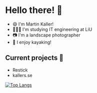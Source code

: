 # Hello there! 👾

- 😄 I'm Martin Kaller!
- 👨🏻‍🎓 I'm studying IT engineering at LiU
- 📷 I'm a landscape photographer
- 🛶 I enjoy kayaking!

## Current projects 🔨
- Restick
- kallers.se

[![Top Langs](https://github-readme-stats.vercel.app/api/top-langs/?username=kaller01&hide=html,css)](https://github.com/anuraghazra/github-readme-stats)

<!--
**kaller01/kaller01** is a ✨ _special_ ✨ repository because its `README.md` (this file) appears on your GitHub profile.

Here are some ideas to get you started:

- 🔭 I’m currently working on ...
- 🌱 I’m currently learning ...
- 👯 I’m looking to collaborate on ...
- 🤔 I’m looking for help with ...
- 💬 Ask me about ...
- 📫 How to reach me: ...
- 😄 Pronouns: ...
- ⚡ Fun fact: ...
-->
